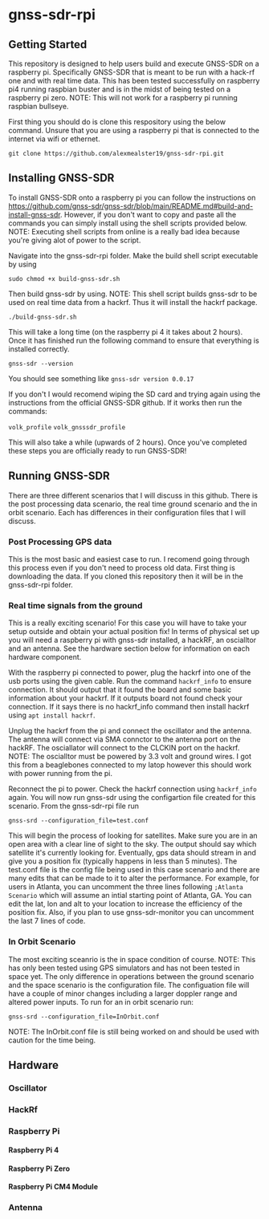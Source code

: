 # gnss-sdr-rpi
## Getting Started
This repository is designed to help users build and execute GNSS-SDR on a raspberry pi. Specifically GNSS-SDR that is meant to be run with a hack-rf one and with real time data.  This has been tested successfully on raspberry pi4 running raspbian buster and is in the midst of being tested on a raspberry pi zero. NOTE: This will not work for a raspberry pi running raspbian bullseye.  

First thing you should do is clone this respository using the below command. Unsure that you are using a raspberry pi that is connected to the internet via wifi or ethernet. 

```
git clone https://github.com/alexmealster19/gnss-sdr-rpi.git
```

## Installing GNSS-SDR
To install GNSS-SDR onto a raspberry pi you can follow the instructions on https://github.com/gnss-sdr/gnss-sdr/blob/main/README.md#build-and-install-gnss-sdr. However, if you don't want to copy and paste all the commands you can simply install using the shell scripts provided below. NOTE: Executing shell scripts from online is a really bad idea because you're giving alot of power to the script.

Navigate into the gnss-sdr-rpi folder. Make the build shell script executable by using

```
sudo chmod +x build-gnss-sdr.sh

```

Then build gnss-sdr by using. NOTE: This shell script builds gnss-sdr to be used on real time data from a hackrf. Thus it will install the hackrf package.

```
./build-gnss-sdr.sh

```

This will take a long time (on the raspberry pi 4 it takes about 2 hours). Once it has finished run the following command to ensure that everything is installed correctly. 

```
gnss-sdr --version
```

You should see something like ```gnss-sdr version 0.0.17```

If you don't I would recomend wiping the SD card and trying again using the instructions from the official GNSS-SDR github. If it works then run the commands:

```volk_profile```
```volk_gnsssdr_profile```

This will also take a while (upwards of 2 hours). Once you've completed these steps you are officially ready to run GNSS-SDR!

## Running GNSS-SDR
There are three different scenarios that I will discuss in this github. There is the post processing data scenario, the real time ground scenario and the in orbit scenario. Each has differences in their configuration files that I will discuss. 

### Post Processing GPS data
This is the most basic and easiest case to run. I recomend going through this process even if you don't need to process old data. First thing is downloading the data. If you cloned this repository then it will be in the gnss-sdr-rpi folder. 

### Real time signals from the ground
This is a really exciting scenario! For this case you will have to take your setup outside and obtain your actual position fix! In terms of physical set up you will need a raspberry pi with gnss-sdr installed, a hackRF, an oscialltor and an antenna. See the hardware section below for information on each hardware component. 

With the raspberry pi connected to power, plug the hackrf into one of the usb ports using the given cable. Run the command ```hackrf_info``` to ensure connection. It should output that it found the board and some basic information about your hackrf. If it outputs board not found check your connection. If it says there is no hackrf_info command then install hackrf using ```apt install hackrf```. 

Unplug the hackrf from the pi and connect the oscillator and the antenna. The antenna will connect via SMA connctor to the antenna port on the hackRF. The osciallator will connect to the CLCKIN port on the hackrf. NOTE: The oscialltor must be powered by 3.3 volt and ground wires. I got this from a beaglebones connected to my latop however this should work with power running from the pi. 

Reconnect the pi to power. Check the hackrf connection using ```hackrf_info``` again. You will now run gnss-sdr using the configartion file created for this scenario. From the gnss-sdr-rpi file run

```gnss-srd --configuration_file=test.conf```

This will begin the process of looking for satellites. Make sure you are in an open area with a clear line of sight to the sky. The output should say which satellite it's currently looking for. Eventually, gps data should stream in and give you a position fix (typically happens in less than 5 minutes). The test.conf file is the config file being used in this case scenario and there are many edits that can be made to it to alter the performance. For example, for users in Atlanta, you can uncomment the three lines following ```;Atlanta Scenario``` which will assume an intial starting point of Atlanta, GA. You can edit the lat, lon and alt to your location to increase the efficiency of the position fix. Also, if you plan to use gnss-sdr-monitor you can uncomment the last 7 lines of code. 

### In Orbit Scenario

The most exciting sceanrio is the in space condition of course. NOTE: This has only been tested using GPS simulators and has not been tested in space yet. The only difference in operations between the ground scenario and the space scenario is the configuration file. The configuation file will have a couple of minor changes including a larger doppler range and altered power inputs. To run for an in orbit scenario run:

```gnss-srd --configuration_file=InOrbit.conf```

NOTE: The InOrbit.conf file is still being worked on and should be used with caution for the time being. 

## Hardware 
### Oscillator
### HackRf
### Raspberry Pi
#### Raspberry Pi 4
#### Raspberry Pi Zero
#### Raspberry Pi CM4 Module
### Antenna
